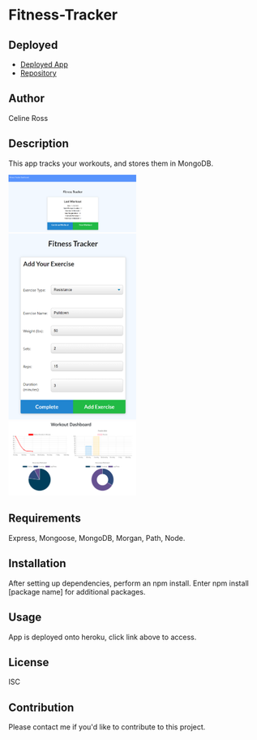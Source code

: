 # Fitness-Tracker

## Deployed
* [Deployed App](https://fitness-tracker-cross.herokuapp.com/)
* [Repository](https://github.com/celineross/Fitness-Tracker)

## Author
<p>Celine Ross</p>

## Description
<p>This app tracks your workouts, and stores them in MongoDB.</p>

<img src="./images/index.png" alt="Index page" style="width:50%; height:50%">
<br>
<img src="./images/tracker.png" alt="Exercise recording page" style="width:50%; height:50%">
<br>
<img src="./images/dash.png" alt="Dashboard data" style="width:50%; height:50%">

## Requirements
<p>Express, Mongoose, MongoDB, Morgan, Path, Node.</p>

## Installation
<p>After setting up dependencies, perform an npm install. Enter npm install [package name] for additional packages.</p>

## Usage
<p>App is deployed onto heroku, click link above to access.</p>

## License
<p>ISC</p>

## Contribution
<p>Please contact me if you'd like to contribute to this project.</p>